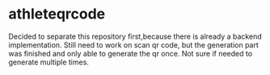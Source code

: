 # athleteqrcode
Decided to separate  this repository first,because there is already a backend implementation. Still need to work on scan qr code, but the generation part was finished and only able to generate the qr once. Not sure if needed to generate multiple times.
